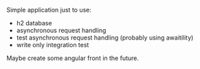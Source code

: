 Simple application just to use:
 * h2 database
 * asynchronous request handling
 * test asynchronous request handling (probably using awaitility)
 * write only integration test
 
Maybe create some angular front in the future.